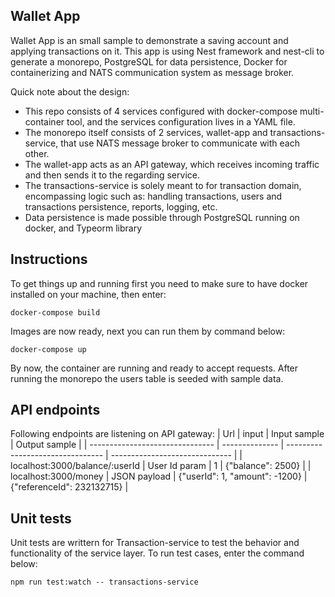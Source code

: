 ## Wallet App

Wallet App is an small sample to demonstrate a saving account and applying transactions on it. This app is using Nest framework and nest-cli to generate a monorepo, PostgreSQL for data persistence, Docker for containerizing and NATS communication system as message broker.

Quick note about the design:
* This repo consists of 4 services configured with docker-compose multi-container tool, and the services configuration lives in a YAML file.
* The monorepo itself consists of 2 services, wallet-app and transactions-service, that use NATS message broker to communicate with each other.
* The wallet-app acts as an API gateway, which receives incoming traffic and then sends it to the regarding service.
* The transactions-service is solely meant to for transaction domain, encompassing logic such as: handling transactions, users and transactions persistence, reports, logging, etc.
* Data persistence is made possible through PostgreSQL running on docker, and Typeorm library

## Instructions
To get things up and running first you need to make sure to have docker installed on your machine, then enter:
```
docker-compose build
```
Images are now ready, next you can run them by command below:
```
docker-compose up
```
By now, the container are running and ready to accept requests. After running the monorepo the users table is seeded with sample data.

## API endpoints
Following endpoints are listening on API gateway:
|               Url               |      input     |         Input sample             |         Output sample          |
| ------------------------------- | -------------- | -------------------------------- | ------------------------------ |
| localhost:3000/balance/:userId  |  User Id param |                1                 |       {"balance": 2500}        |
| localhost:3000/money            |  JSON payload  |  {"userId": 1, "amount": -1200}  |    {"referenceId": 232132715}  |

## Unit tests
Unit tests are writtern for Transaction-service to test the behavior and functionality of the service layer. To run test cases, enter the command below:
```
npm run test:watch -- transactions-service
```
